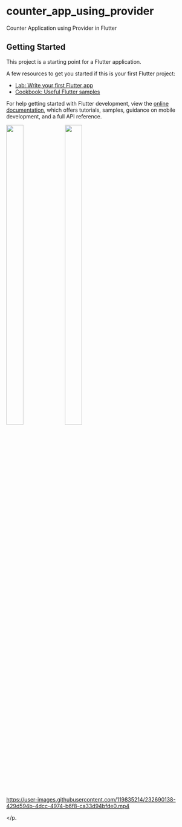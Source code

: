 # counter_app_using_provider

Counter Application using Provider in Flutter

## Getting Started

This project is a starting point for a Flutter application.

A few resources to get you started if this is your first Flutter project:

- [Lab: Write your first Flutter app](https://docs.flutter.dev/get-started/codelab)
- [Cookbook: Useful Flutter samples](https://docs.flutter.dev/cookbook)

For help getting started with Flutter development, view the
[online documentation](https://docs.flutter.dev/), which offers tutorials,
samples, guidance on mobile development, and a full API reference.

<p>
<img src = "https://user-images.githubusercontent.com/119835214/232690121-0e4ced21-2afe-4464-a5c8-0c08ffd5fc58.jpg" height="45%" width="30%">
<img src = "https://user-images.githubusercontent.com/119835214/232690133-79c6f61c-3ce9-444c-a2bc-769df60de506.jpg" height="45%" width="30%">


https://user-images.githubusercontent.com/119835214/232690138-429d594b-4dcc-4974-b6f8-ca33d94bfde0.mp4




</p.
